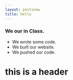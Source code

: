 ```yaml
---
layout: postsnew
title: hello 
---
```

### We our in Class.

* We wrote some code.
* We built our website.
* We pushed our code.
# this is a header